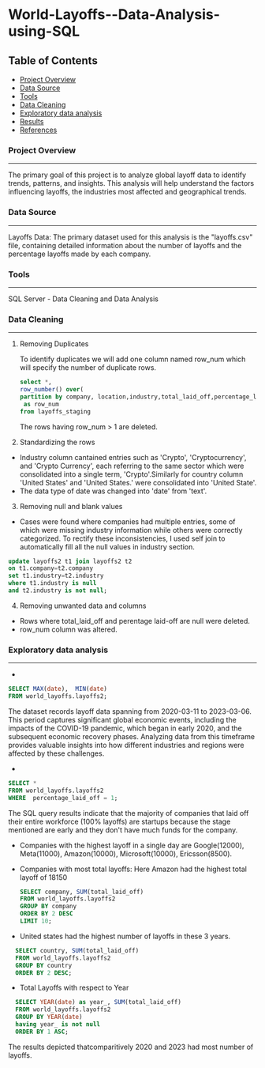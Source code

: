 # World-Layoffs--Data-Analysis-using-SQL

## Table of Contents

- [Project Overview](#project-overview)
- [Data Source](#data-source)
- [Tools](#tools)
- [Data Cleaning](#data-cleaning)
- [Exploratory data analysis](#exploratory-data-analysis)
- [Results](#results)
- [References](#references)

### Project Overview
---

The primary goal of this project is to analyze global layoff data to identify trends, patterns, and insights. This analysis will help understand the factors influencing layoffs, the industries most affected and geographical trends.


### Data Source
---

Layoffs Data: The primary dataset used for this analysis is the "layoffs.csv" file, containing detailed information about the number of layoffs and the percentage layoffs made by each company.

### Tools
---

SQL Server - Data Cleaning and Data Analysis

### Data Cleaning
---


1. Removing Duplicates

    To identify duplicates we will add one column named row_num which will specify the number of duplicate rows.
    ```sql
    select *,
    row_number() over(
    partition by company, location,industry,total_laid_off,percentage_laid_off,date,stage,country,funds_raised_millions)
     as row_num
    from layoffs_staging
    ```
    The rows having row_num > 1 are deleted.

2. Standardizing the rows
   
  - Industry column cantained entries such as 'Crypto', 'Cryptocurrency', and 'Crypto Currency', each referring to the same sector which were consolidated into a 
    single term, 'Crypto'.Similarly for country column 'United States' and 'United States.' were consolidated into 'United State'.
  - The data type of date was changed into 'date' from 'text'.

3. Removing null and blank values

  -  Cases were found where companies had multiple entries, some of which were missing industry information while others were correctly categorized. To rectify these inconsistencies, I used self join to automatically fill all the null values in industry section.
    
```sql
update layoffs2 t1 join layoffs2 t2
on t1.company=t2.company
set t1.industry=t2.industry
where t1.industry is null
and t2.industry is not null;
```

4. Removing unwanted data and columns
   
- Rows where total_laid_off and perentage laid-off are null were deleted.
- row_num column was altered.

### Exploratory data analysis
---
- 
```sql
SELECT MAX(date),  MIN(date)
FROM world_layoffs.layoffs2;
```
The dataset records layoff data spanning from 2020-03-11 to 2023-03-06. This period captures significant global economic events, including the impacts of the COVID-19 pandemic, which began in early 2020, and the subsequent economic recovery phases. Analyzing data from this timeframe provides valuable insights into how different industries and regions were affected by these challenges.

-
```sql
SELECT *
FROM world_layoffs.layoffs2
WHERE  percentage_laid_off = 1;
```
The SQL query results indicate that the majority of companies that laid off their entire workforce (100% layoffs) are startups because the stage mentioned are early and they don't have much funds for the company.

- Companies with the highest layoff in a single day are Google(12000), Meta(11000), Amazon(10000), Microsoft(10000), Ericsson(8500).
- Companies with most total layoffs: Here Amazon had the highest total layoff of 18150

  ```sql
  SELECT company, SUM(total_laid_off)
  FROM world_layoffs.layoffs2
  GROUP BY company
  ORDER BY 2 DESC
  LIMIT 10;
  ```
- United states had the highest number of layoffs in these 3 years.

```sql
  SELECT country, SUM(total_laid_off)
  FROM world_layoffs.layoffs2
  GROUP BY country
  ORDER BY 2 DESC;
```
- Total Layoffs with respect to Year
  
```sql
  SELECT YEAR(date) as year_, SUM(total_laid_off)
  FROM world_layoffs.layoffs2
  GROUP BY YEAR(date)
  having year_ is not null
  ORDER BY 1 ASC;
 ```

The results depicted thatcomparitively 2020 and 2023 had most number of layoffs.



    






